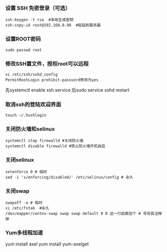 ### 设置 SSH 免密登录（可选）
```
ssh-keygen -t rsa  #本地生成密钥
ssh-copy-id root@192.168.8.98  #粘贴到服务器
```

### 设置ROOT密码
```
sudo passwd root
```
### 修改SSH置文件，授权root可以远程
```
vi /etc/ssh/sshd_config
PermitRootLogin prohibit-passuord修改为yes
```
先systemctl enable ssh.service
后sudo service sshd restart
### 取消ssh的登陆欢迎界面
```
touch ~/.hushlogin
```

### 关闭防火墙和selinux
```
systemctl stop firewalld #关闭防火墙
systemctl disable firewalld #禁止防火墙开机自启
```

### 关闭selinux
```
setenforce 0 # 临时
sed -i 's/enforcing/disabled/' /etc/selinux/config # 永久
```

### 关闭swap
```
swapoff -a # 临时
vi /etc/fstab  #永久
/dev/mapper/centos-swap swap swap default 0 0 这一行前面加个 # 号将其注释掉
```


### Yum多线程加速
yum install axel
yum install yum-axelget